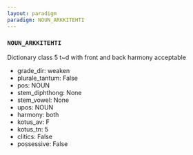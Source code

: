 ```yaml
---
layout: paradigm
paradigm: NOUN_ARKKITEHTI
---
```

### ` NOUN_ARKKITEHTI `

Dictionary class 5 t~d with front and back harmony acceptable
* grade_dir: weaken
* plurale_tantum: False
* pos: NOUN
* stem_diphthong: None
* stem_vowel: None
* upos: NOUN
* harmony: both
* kotus_av: F
* kotus_tn: 5
* clitics: False
* possessive: False
